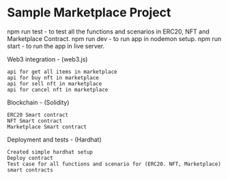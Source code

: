 # Sample Marketplace Project

npm run test - to test all the functions and scenarios in ERC20, NFT and Marketplace Contract.
npm run dev - to run app in nodemon setup.
npm run start - to run the app in live server.

Web3 integration - (web3.js)

    api for get all items in marketplace
    api for buy nft in marketplace
    api for sell nft in marketplace
    api for cancel nft in marketplace

Blockchain - (Solidity)

    ERC20 Smart contract
    NFT Smart contract
    Marketplace Smart contract

Deployment and tests - (Hardhat)

    Created simple hardhat setup
    Deploy contract
    Test case for all functions and scenario for (ERC20. NFT, Marketplace) smart contracts


